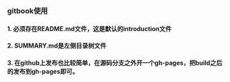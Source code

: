 ### gitbook使用

#### 1. 必须存在README.md文件，这是默认的introduction文件

#### 2. SUMMARY.md是左侧目录树文件

#### 3. 在github上发布也比较简单，在源码分支之外开一个gh-pages，把build之后的发布到gh-pages即可。